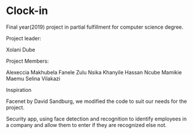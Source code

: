 # Clock-in

Final year(2019) project in partial fulfillment for computer science degree.

Project leader:

Xolani Dube

Project Members:

Alexeccia Makhubela
Fanele Zulu
Nsika Khanyile
Hassan Ncube
Mamikie Maemu
Selina Vilakazi

Inspiration

Facenet by David Sandburg, we modified the code to suit our needs for the project.


Security app, using face detection and recognition to identify employees in a company and allow them to enter if they are recognized else not. 
